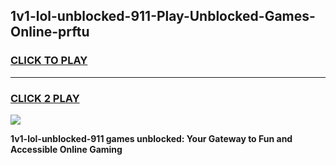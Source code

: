 
## 1v1-lol-unblocked-911-Play-Unblocked-Games-Online-prftu
<h3>
<a href="https://premium76.site?title=1v1-lol-unblocked-911&ref=25A">CLICK TO PLAY</a></h3>
<hr>

<h3>
<a href="https://premium76.site?title=1v1-lol-unblocked-911&ref=25A">CLICK 2 PLAY</a>
  
</h3>

<a href="https://premium76.site?title=1v1-lol-unblocked-911&ref=25A"><img src="https://clearcache.store/games.png"></a>


**1v1-lol-unblocked-911 games unblocked: Your Gateway to Fun and Accessible Online Gaming**
